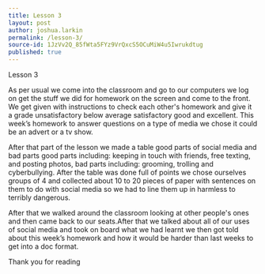 ```yaml
---
title: Lesson 3
layout: post
author: joshua.larkin
permalink: /lesson-3/
source-id: 1JzVv2Q_85fWta5FYz9VrQxcS5OCuMiW4u5Iwrukdtug
published: true
---
```

Lesson 3

As per usual we come into the classroom and go to our computers we log on get the stuff we did for homework on the screen and come to the front. We get given with instructions to check each other's homework and give it a grade unsatisfactory below average satisfactory good and excellent. This week’s homework to answer questions on a type of media we chose it could be an advert or a tv show. 

After that part of the lesson we made a table good parts of social media and bad parts good parts including: keeping in touch with friends, free texting, and posting photos, bad parts including: grooming, trolling and cyberbullying. After the table was done full of points we chose ourselves groups of 4 and collected about 10 to 20 pieces of paper with sentences on them to do with social media so we had to line them up in harmless to terribly dangerous.

After that we walked around the classroom looking at other people's ones and then came back to our seats.After that we talked about all of our uses of social media and took on board what we had learnt we then got told about this week’s homework and how it would be harder than last weeks to get into a doc format.

Thank you for reading 

